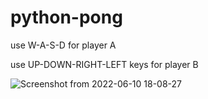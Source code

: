 # python-pong

use W-A-S-D for player A

use UP-DOWN-RIGHT-LEFT keys for player B


![Screenshot from 2022-06-10 18-08-27](https://user-images.githubusercontent.com/22883222/173078476-f8e4d544-2e6e-478f-9e73-00a80fa43a7d.png)
